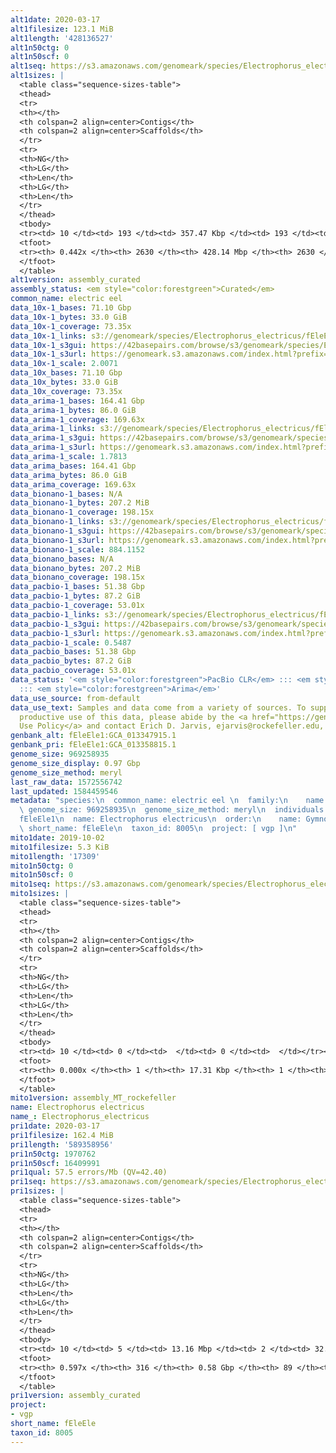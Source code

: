 ```yaml
---
alt1date: 2020-03-17
alt1filesize: 123.1 MiB
alt1length: '428136527'
alt1n50ctg: 0
alt1n50scf: 0
alt1seq: https://s3.amazonaws.com/genomeark/species/Electrophorus_electricus/fEleEle1/assembly_curated/fEleEle1.alt.cur.20200317.fasta.gz
alt1sizes: |
  <table class="sequence-sizes-table">
  <thead>
  <tr>
  <th></th>
  <th colspan=2 align=center>Contigs</th>
  <th colspan=2 align=center>Scaffolds</th>
  </tr>
  <tr>
  <th>NG</th>
  <th>LG</th>
  <th>Len</th>
  <th>LG</th>
  <th>Len</th>
  </tr>
  </thead>
  <tbody>
  <tr><td> 10 </td><td> 193 </td><td> 357.47 Kbp </td><td> 193 </td><td> 357.47 Kbp </td></tr><tr><td> 20 </td><td> 531 </td><td> 236.60 Kbp </td><td> 531 </td><td> 236.60 Kbp </td></tr><tr><td> 30 </td><td> 1032 </td><td> 159.83 Kbp </td><td> 1032 </td><td> 159.83 Kbp </td></tr><tr><td> 40 </td><td> 1865 </td><td> 83.12 Kbp </td><td> 1865 </td><td> 83.12 Kbp </td></tr><tr style="background-color:#cccccc;"><td> 50 </td><td> 0 </td><td>  </td><td> 0 </td><td>  </td></tr><tr><td> 60 </td><td> 0 </td><td>  </td><td> 0 </td><td>  </td></tr><tr><td> 70 </td><td> 0 </td><td>  </td><td> 0 </td><td>  </td></tr><tr><td> 80 </td><td> 0 </td><td>  </td><td> 0 </td><td>  </td></tr><tr><td> 90 </td><td> 0 </td><td>  </td><td> 0 </td><td>  </td></tr><tr><td> 100 </td><td> 0 </td><td>  </td><td> 0 </td><td>  </td></tr></tbody>
  <tfoot>
  <tr><th> 0.442x </th><th> 2630 </th><th> 428.14 Mbp </th><th> 2630 </th><th> 428.14 Mbp </th></tr>
  </tfoot>
  </table>
alt1version: assembly_curated
assembly_status: <em style="color:forestgreen">Curated</em>
common_name: electric eel
data_10x-1_bases: 71.10 Gbp
data_10x-1_bytes: 33.0 GiB
data_10x-1_coverage: 73.35x
data_10x-1_links: s3://genomeark/species/Electrophorus_electricus/fEleEle1/genomic_data/10x/<br>
data_10x-1_s3gui: https://42basepairs.com/browse/s3/genomeark/species/Electrophorus_electricus/fEleEle1/genomic_data/10x/
data_10x-1_s3url: https://genomeark.s3.amazonaws.com/index.html?prefix=species/Electrophorus_electricus/fEleEle1/genomic_data/10x/
data_10x-1_scale: 2.0071
data_10x_bases: 71.10 Gbp
data_10x_bytes: 33.0 GiB
data_10x_coverage: 73.35x
data_arima-1_bases: 164.41 Gbp
data_arima-1_bytes: 86.0 GiB
data_arima-1_coverage: 169.63x
data_arima-1_links: s3://genomeark/species/Electrophorus_electricus/fEleEle1/genomic_data/arima/<br>
data_arima-1_s3gui: https://42basepairs.com/browse/s3/genomeark/species/Electrophorus_electricus/fEleEle1/genomic_data/arima/
data_arima-1_s3url: https://genomeark.s3.amazonaws.com/index.html?prefix=species/Electrophorus_electricus/fEleEle1/genomic_data/arima/
data_arima-1_scale: 1.7813
data_arima_bases: 164.41 Gbp
data_arima_bytes: 86.0 GiB
data_arima_coverage: 169.63x
data_bionano-1_bases: N/A
data_bionano-1_bytes: 207.2 MiB
data_bionano-1_coverage: 198.15x
data_bionano-1_links: s3://genomeark/species/Electrophorus_electricus/fEleEle1/genomic_data/bionano/<br>
data_bionano-1_s3gui: https://42basepairs.com/browse/s3/genomeark/species/Electrophorus_electricus/fEleEle1/genomic_data/bionano/
data_bionano-1_s3url: https://genomeark.s3.amazonaws.com/index.html?prefix=species/Electrophorus_electricus/fEleEle1/genomic_data/bionano/
data_bionano-1_scale: 884.1152
data_bionano_bases: N/A
data_bionano_bytes: 207.2 MiB
data_bionano_coverage: 198.15x
data_pacbio-1_bases: 51.38 Gbp
data_pacbio-1_bytes: 87.2 GiB
data_pacbio-1_coverage: 53.01x
data_pacbio-1_links: s3://genomeark/species/Electrophorus_electricus/fEleEle1/genomic_data/pacbio/<br>
data_pacbio-1_s3gui: https://42basepairs.com/browse/s3/genomeark/species/Electrophorus_electricus/fEleEle1/genomic_data/pacbio/
data_pacbio-1_s3url: https://genomeark.s3.amazonaws.com/index.html?prefix=species/Electrophorus_electricus/fEleEle1/genomic_data/pacbio/
data_pacbio-1_scale: 0.5487
data_pacbio_bases: 51.38 Gbp
data_pacbio_bytes: 87.2 GiB
data_pacbio_coverage: 53.01x
data_status: '<em style="color:forestgreen">PacBio CLR</em> ::: <em style="color:forestgreen">10x</em>
  ::: <em style="color:forestgreen">Arima</em>'
data_use_source: from-default
data_use_text: Samples and data come from a variety of sources. To support fair and
  productive use of this data, please abide by the <a href="https://genome10k.soe.ucsc.edu/data-use-policies/">Data
  Use Policy</a> and contact Erich D. Jarvis, ejarvis@rockefeller.edu, with any questions.
genbank_alt: fEleEle1:GCA_013347915.1
genbank_pri: fEleEle1:GCA_013358815.1
genome_size: 969258935
genome_size_display: 0.97 Gbp
genome_size_method: meryl
last_raw_data: 1572556742
last_updated: 1584459546
metadata: "species:\n  common_name: electric eel \n  family:\n    name: Gymnotidae\n
  \ genome_size: 969258935\n  genome_size_method: meryl\n  individuals:\n  - short_name:
  fEleEle1\n  name: Electrophorus electricus\n  order:\n    name: Gymnotiformes\n
  \ short_name: fEleEle\n  taxon_id: 8005\n  project: [ vgp ]\n"
mito1date: 2019-10-02
mito1filesize: 5.3 KiB
mito1length: '17309'
mito1n50ctg: 0
mito1n50scf: 0
mito1seq: https://s3.amazonaws.com/genomeark/species/Electrophorus_electricus/fEleEle1/assembly_MT_rockefeller/fEleEle1.MT.20191002.fasta.gz
mito1sizes: |
  <table class="sequence-sizes-table">
  <thead>
  <tr>
  <th></th>
  <th colspan=2 align=center>Contigs</th>
  <th colspan=2 align=center>Scaffolds</th>
  </tr>
  <tr>
  <th>NG</th>
  <th>LG</th>
  <th>Len</th>
  <th>LG</th>
  <th>Len</th>
  </tr>
  </thead>
  <tbody>
  <tr><td> 10 </td><td> 0 </td><td>  </td><td> 0 </td><td>  </td></tr><tr><td> 20 </td><td> 0 </td><td>  </td><td> 0 </td><td>  </td></tr><tr><td> 30 </td><td> 0 </td><td>  </td><td> 0 </td><td>  </td></tr><tr><td> 40 </td><td> 0 </td><td>  </td><td> 0 </td><td>  </td></tr><tr style="background-color:#cccccc;"><td> 50 </td><td> 0 </td><td style="background-color:#ff8888;">  </td><td> 0 </td><td style="background-color:#ff8888;">  </td></tr><tr><td> 60 </td><td> 0 </td><td>  </td><td> 0 </td><td>  </td></tr><tr><td> 70 </td><td> 0 </td><td>  </td><td> 0 </td><td>  </td></tr><tr><td> 80 </td><td> 0 </td><td>  </td><td> 0 </td><td>  </td></tr><tr><td> 90 </td><td> 0 </td><td>  </td><td> 0 </td><td>  </td></tr><tr><td> 100 </td><td> 0 </td><td>  </td><td> 0 </td><td>  </td></tr></tbody>
  <tfoot>
  <tr><th> 0.000x </th><th> 1 </th><th> 17.31 Kbp </th><th> 1 </th><th> 17.31 Kbp </th></tr>
  </tfoot>
  </table>
mito1version: assembly_MT_rockefeller
name: Electrophorus electricus
name_: Electrophorus_electricus
pri1date: 2020-03-17
pri1filesize: 162.4 MiB
pri1length: '589358956'
pri1n50ctg: 1970762
pri1n50scf: 16409991
pri1qual: 57.5 errors/Mb (QV=42.40)
pri1seq: https://s3.amazonaws.com/genomeark/species/Electrophorus_electricus/fEleEle1/assembly_curated/fEleEle1.pri.cur.20200317.fasta.gz
pri1sizes: |
  <table class="sequence-sizes-table">
  <thead>
  <tr>
  <th></th>
  <th colspan=2 align=center>Contigs</th>
  <th colspan=2 align=center>Scaffolds</th>
  </tr>
  <tr>
  <th>NG</th>
  <th>LG</th>
  <th>Len</th>
  <th>LG</th>
  <th>Len</th>
  </tr>
  </thead>
  <tbody>
  <tr><td> 10 </td><td> 5 </td><td> 13.16 Mbp </td><td> 2 </td><td> 32.54 Mbp </td></tr><tr><td> 20 </td><td> 13 </td><td> 10.30 Mbp </td><td> 5 </td><td> 30.14 Mbp </td></tr><tr><td> 30 </td><td> 25 </td><td> 6.96 Mbp </td><td> 9 </td><td> 25.66 Mbp </td></tr><tr><td> 40 </td><td> 42 </td><td> 4.50 Mbp </td><td> 13 </td><td> 22.70 Mbp </td></tr><tr style="background-color:#cccccc;"><td> 50 </td><td> 76 </td><td style="background-color:#88ff88;"> 1.97 Mbp </td><td> 18 </td><td style="background-color:#88ff88;"> 16.41 Mbp </td></tr><tr><td> 60 </td><td> 0 </td><td>  </td><td> 25 </td><td> 10.95 Mbp </td></tr><tr><td> 70 </td><td> 0 </td><td>  </td><td> 0 </td><td>  </td></tr><tr><td> 80 </td><td> 0 </td><td>  </td><td> 0 </td><td>  </td></tr><tr><td> 90 </td><td> 0 </td><td>  </td><td> 0 </td><td>  </td></tr><tr><td> 100 </td><td> 0 </td><td>  </td><td> 0 </td><td>  </td></tr></tbody>
  <tfoot>
  <tr><th> 0.597x </th><th> 316 </th><th> 0.58 Gbp </th><th> 89 </th><th> 0.59 Gbp </th></tr>
  </tfoot>
  </table>
pri1version: assembly_curated
project:
- vgp
short_name: fEleEle
taxon_id: 8005
---
```

